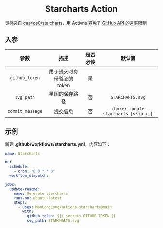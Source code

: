 <h1 align="center">Starcharts Action</h1>

灵感来自 [caarlos0/starcharts](https://github.com/caarlos0/starcharts)，用 Actions 避免了 [GitHub API 的速率限制](https://github.com/caarlos0/starcharts/issues/125)

## 入参

|       参数       |            描述            | 是否必传 |                默认值                |
| :--------------: | :------------------------: | :------: | :----------------------------------: |
|  `github_token`  | 用于提交时身份验证的 token |    是    |                                      |
|    `svg_path`    |       星图的保存路径       |    否    |           `STARCHARTS.svg`           |
| `commit_message` |          提交信息          |    否    | `chore: update starcharts [skip ci]` |

## 示例

新建 **.github/workflows/starcharts.yml**，内容如下：

```yml
name: Starcharts

on:
  schedule:
    - cron: "0 0 * * 0"
  workflow_dispatch:

jobs:
  update-readme:
    name: Generate starcharts
    runs-on: ubuntu-latest
    steps:
      - uses: MaoLongLong/actions-starcharts@main
        with:
          github_token: ${{ secrets.GITHUB_TOKEN }}
          svg_path: STARCHARTS.svg
```
